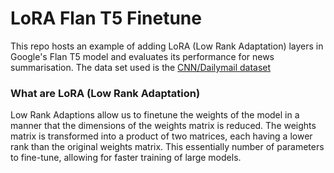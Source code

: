 # LoRA Flan T5 Finetune

This repo hosts an example of adding LoRA (Low Rank Adaptation) layers in Google's Flan T5 model and evaluates its performance for news summarisation.
The data set used is the  [CNN/Dailymail dataset](https://huggingface.co/datasets/abisee/cnn_dailymail)

### What are LoRA (Low Rank Adaptation)

Low Rank Adaptions allow us to finetune the weights of the model in a manner that the dimensions of the weights matrix is reduced. The weights matrix is transformed into a product of two matrices, each having a lower rank than the original weights matrix. This essentially number of parameters to fine-tune, allowing for faster training of large models.